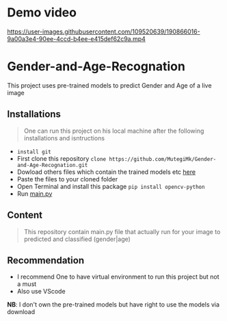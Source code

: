 # Demo video


https://user-images.githubusercontent.com/109520639/190866016-9a00a3e4-90ee-4ccd-b4ee-e415def62c9a.mp4


# Gender-and-Age-Recognation
This project uses pre-trained models to predict Gender and Age of a live image

## Installations
> One can run this project on his local machine after the following installations and isntructions
* `install git`
* First clone this repository `clone https://github.com/MutegiMk/Gender-and-Age-Recognation.git`
* Dowload others files which contain the trained models etc [here](http://bit.do/projectFiles)
* Paste the files to your cloned folder
* Open Terminal and install this package `pip install opencv-python`
* Run [main.py](https://github.com/MutegiMk/Gender-and-Age-Recognation/blob/main/main.py)

## Content
> This repository contain main.py file that actually run for your image to predicted and classified (gender|age)

## Recommendation
* I recommend One to have virtual environment to run this project but not a must
* Also use VScode

**NB**: I don't own the pre-trained models but have right to use the models via download
